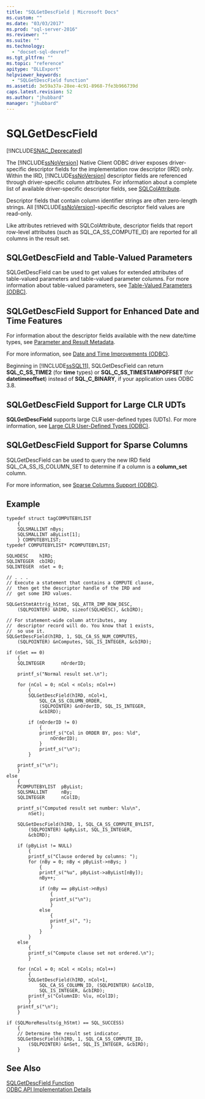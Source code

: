 ```yaml
---
title: "SQLGetDescField | Microsoft Docs"
ms.custom: ""
ms.date: "03/03/2017"
ms.prod: "sql-server-2016"
ms.reviewer: ""
ms.suite: ""
ms.technology: 
  - "docset-sql-devref"
ms.tgt_pltfrm: ""
ms.topic: "reference"
apitype: "DLLExport"
helpviewer_keywords: 
  - "SQLGetDescField function"
ms.assetid: 3e59a37a-28ee-4c91-8968-7fe3b966739d
caps.latest.revision: 52
ms.author: "jhubbard"
manager: "jhubbard"
---
```

# SQLGetDescField
[!INCLUDE[SNAC_Deprecated](../../relational-databases/extended-stored-procedures-reference/includes/snac-deprecated.md)]

  The [!INCLUDE[ssNoVersion](../../advanced-analytics/r-services/includes/ssnoversion-md.md)] Native Client ODBC driver exposes driver-specific descriptor fields for the implementation row descriptor (IRD) only. Within the IRD, [!INCLUDE[ssNoVersion](../../advanced-analytics/r-services/includes/ssnoversion-md.md)] descriptor fields are referenced through driver-specific column attributes. For information about a complete list of available driver-specific descriptor fields, see [SQLColAttribute](../../relational-databases/extended-stored-procedures-reference/sqlcolattribute.md).  
  
 Descriptor fields that contain column identifier strings are often zero-length strings. All [!INCLUDE[ssNoVersion](../../advanced-analytics/r-services/includes/ssnoversion-md.md)]-specific descriptor field values are read-only.  
  
 Like attributes retrieved with SQLColAttribute, descriptor fields that report row-level attributes (such as SQL_CA_SS_COMPUTE_ID) are reported for all columns in the result set.  
  
## SQLGetDescField and Table-Valued Parameters  
 SQLGetDescField can be used to get values for extended attributes of table-valued parameters and table-valued parameter columns. For more information about table-valued parameters, see [Table-Valued Parameters &#40;ODBC&#41;](../../relational-databases/native-client-odbc-table-valued-parameters/table-valued-parameters-odbc.md).  
  
## SQLGetDescField Support for Enhanced Date and Time Features  
 For information about the descriptor fields available with the new date/time types, see [Parameter and Result Metadata](../Topic/Parameter%20and%20Result%20Metadata.md).  
  
 For more information, see [Date and Time Improvements &#40;ODBC&#41;](../../relational-databases/native-client-odbc-date-time/date-and-time-improvements-odbc.md).  
  
 Beginning in [!INCLUDE[ssSQL11](../../analysis-services/includes/sssql11-md.md)], SQLGetDescField can return **SQL_C_SS_TIME2** (for **time** types) or **SQL_C_SS_TIMESTAMPOFFSET** (for **datetimeoffset**) instead of **SQL_C_BINARY**, if your application uses ODBC 3.8.  
  
## SQLGetDescField Support for Large CLR UDTs  
 **SQLGetDescField** supports large CLR user-defined types (UDTs). For more information, see [Large CLR User-Defined Types &#40;ODBC&#41;](../../relational-databases/native-client/odbc/large-clr-user-defined-types-odbc.md).  
  
## SQLGetDescField Support for Sparse Columns  
 SQLGetDescField can be used to query the new IRD field SQL_CA_SS_IS_COLUMN_SET to determine if a column is a **column_set** column.  
  
 For more information, see [Sparse Columns Support &#40;ODBC&#41;](../../relational-databases/native-client/odbc/sparse-columns-support-odbc.md).  
  
## Example  
  
```  
typedef struct tagCOMPUTEBYLIST  
    {  
    SQLSMALLINT nBys;  
    SQLSMALLINT aByList[1];  
    } COMPUTEBYLIST;  
typedef COMPUTEBYLIST* PCOMPUTEBYLIST;   
  
SQLHDESC    hIRD;   
SQLINTEGER  cbIRD;   
SQLINTEGER  nSet = 0;   
  
// . . .  
// Execute a statement that contains a COMPUTE clause,  
//  then get the descriptor handle of the IRD and  
//  get some IRD values.  
  
SQLGetStmtAttr(g_hStmt, SQL_ATTR_IMP_ROW_DESC,  
    (SQLPOINTER) &hIRD, sizeof(SQLHDESC), &cbIRD);  
  
// For statement-wide column attributes, any  
//  descriptor record will do. You know that 1 exists,  
//  so use it.  
SQLGetDescField(hIRD, 1, SQL_CA_SS_NUM_COMPUTES,  
    (SQLPOINTER) &nComputes, SQL_IS_INTEGER, &cbIRD);  
  
if (nSet == 0)  
    {  
    SQLINTEGER      nOrderID;  
  
    printf_s("Normal result set.\n");  
  
    for (nCol = 0; nCol < nCols; nCol++)  
        {  
        SQLGetDescField(hIRD, nCol+1,  
            SQL_CA_SS_COLUMN_ORDER,  
            (SQLPOINTER) &nOrderID, SQL_IS_INTEGER,  
            &cbIRD);  
  
        if (nOrderID != 0)  
            {  
            printf_s("Col in ORDER BY, pos: %ld",  
                nOrderID);  
            }  
            printf_s("\n");  
        }  
  
    printf_s("\n");  
    }  
else  
    {  
    PCOMPUTEBYLIST  pByList;  
    SQLSMALLINT     nBy;  
    SQLINTEGER      nColID;  
  
    printf_s("Computed result set number: %lu\n",  
        nSet);  
  
    SQLGetDescField(hIRD, 1, SQL_CA_SS_COMPUTE_BYLIST,  
        (SQLPOINTER) &pByList, SQL_IS_INTEGER,  
        &cbIRD);  
  
    if (pByList != NULL)  
        {  
        printf_s("Clause ordered by columns: ");  
        for (nBy = 0; nBy < pByList->nBys; )  
            {  
            printf_s("%u", pByList->aByList[nBy]);  
            nBy++;  
  
            if (nBy == pByList->nBys)  
                {  
                printf_s("\n");  
                }  
            else  
                {  
                printf_s(", ");  
                }  
            }  
        }  
    else  
        {  
        printf_s("Compute clause set not ordered.\n");  
        }  
  
    for (nCol = 0; nCol < nCols; nCol++)  
        {  
        SQLGetDescField(hIRD, nCol+1,  
            SQL_CA_SS_COLUMN_ID, (SQLPOINTER) &nColID,  
            SQL_IS_INTEGER, &cbIRD);  
        printf_s("ColumnID: %lu, nColID);  
        }  
    printf_s("\n");  
    }  
  
if (SQLMoreResults(g_hStmt) == SQL_SUCCESS)  
    {  
    // Determine the result set indicator.  
    SQLGetDescField(hIRD, 1, SQL_CA_SS_COMPUTE_ID,  
        (SQLPOINTER) &nSet, SQL_IS_INTEGER, &cbIRD);  
    }  
```  
  
## See Also  
 [SQLGetDescField Function](http://go.microsoft.com/fwlink/?LinkId=59351)   
 [ODBC API Implementation Details](../../relational-databases/extended-stored-procedures-reference/odbc-api-implementation-details.md)  
  
  